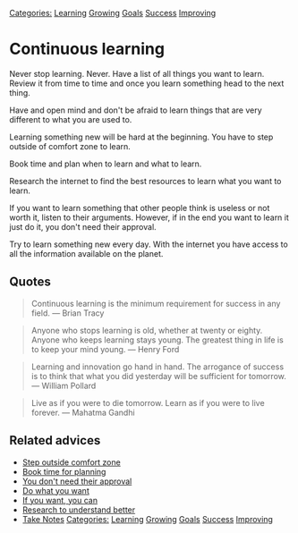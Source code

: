 [Categories:](../Categories/index.md) [Learning](../Categories/Learning.md) [Growing](../Categories/Growing.md) [Goals](../Categories/Goals.md) [Success](../Categories/Success.md) [Improving](../Categories/Improving.md)
# Continuous learning

Never stop learning. Never. Have a list of all things you want to learn. Review it from time to time and once you learn something head to the next thing.

Have and open mind and don't be afraid to learn things that are very different to what you are used to.

Learning something new will be hard at the beginning. You have to step outside of comfort zone to learn.

Book time and plan when to learn and what to learn.

Research the internet to find the best resources to learn what you want to learn.

If you want to learn something that other people think is useless or not worth it, listen to their arguments. However, if in the end you want to learn it just do it, you don't need their approval.

Try to learn something new every day. With the internet you have access to all the information available on the planet.

## Quotes

> Continuous learning is the minimum requirement for success in any field. ― Brian Tracy

> Anyone who stops learning is old, whether at twenty or eighty. Anyone who keeps learning stays young. The greatest thing in life is to keep your mind young. ― Henry Ford

> Learning and innovation go hand in hand. The arrogance of success is to think that what you did yesterday will be sufficient for tomorrow. ― William Pollard

> Live as if you were to die tomorrow. Learn as if you were to live forever. ― Mahatma Gandhi

## Related advices

- [Step outside comfort zone](../Step%20outside%20the%20comfort%20zone/index.md)
- [Book time for planning](../Book%20time%20for%20planning/index.md)
- [You don't need their approval](../You%20don't%20need%20their%20approval/index.md)
- [Do what you want](../Do%20what%20you%20want/index.md)
- [If you want, you can](../If%20you%20want,%20you%20can/index.md)
- [Research to understand better](../Research%20to%20understand%20better/index.md)
- [Take Notes](../Take%20notes/index.md)
[Categories:](../Categories/index.md) [Learning](../Categories/Learning.md) [Growing](../Categories/Growing.md) [Goals](../Categories/Goals.md) [Success](../Categories/Success.md) [Improving](../Categories/Improving.md)